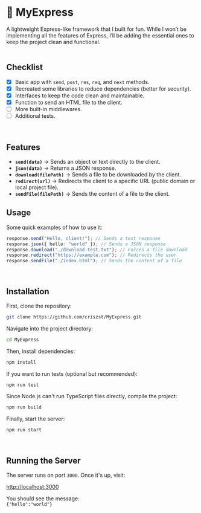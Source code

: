 # 🚀 MyExpress  

A lightweight Express-like framework that I built for fun. While I won’t be implementing all the features of Express, I’ll be adding the essential ones to keep the project clean and functional.  
<br/>

## Checklist  

- [x] Basic app with `send`, `post`, `res`, `req`, and `next` methods.  
- [x] Recreated some libraries to reduce dependencies (better for security).  
- [x] Interfaces to keep the code clean and maintainable.  
- [x] Function to send an HTML file to the client.  
- [ ] More built-in middlewares.  
- [ ] Additional tests.  

<br/>

## Features  

- **`send(data)`** → Sends an object or text directly to the client.  
- **`json(data)`** → Returns a JSON response.  
- **`download(filePath)`** → Sends a file to be downloaded by the client.  
- **`redirect(url)`** → Redirects the client to a specific URL (public domain or local project file).  
- **`sendFile(filePath)`** → Sends the content of a file to the client.  

## Usage  

Some quick examples of how to use it:  

```ts
response.send("Hello, client!"); // Sends a text response  
response.json({ hello: "world" }); // Sends a JSON response  
response.download("./download.test.txt"); // Forces a file download  
response.redirect("https://example.com"); // Redirects the user  
response.sendFile("./index.html"); // Sends the content of a file  
```

<br/>

## Installation  

First, clone the repository:  

```sh
git clone https://github.com/criszst/MyExpress.git
```

Navigate into the project directory:  

```sh
cd MyExpress
```

Then, install dependencies:  

```sh
npm install
```

If you want to run tests (optional but recommended):  

```sh
npm run test
```

Since Node.js can't run TypeScript files directly, compile the project:  

```sh
npm run build
```

Finally, start the server:  

```sh
npm run start
```

<br/>

## Running the Server  

The server runs on port `3000`. Once it's up, visit:  

[http://localhost:3000](http://localhost:3000)  

You should see the message:  
`{"hello":"world"}`  
